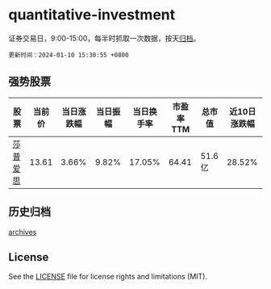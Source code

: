 # quantitative-investment

证券交易日，9:00-15:00，每半时抓取一次数据，按天[归档](archives)。

`更新时间：2024-01-10 15:30:55 +0800`

## 强势股票

|股票|当前价|当日涨跌幅|当日振幅|当日换手率|市盈率TTM|总市值|近10日涨跌幅|
|----|----|----|----|----|----|----|----|
|[莎普爱思](https://xueqiu.com/S/SH603168)|13.61|3.66%|9.82%|17.05%|64.41|51.6亿|28.52%|

## 历史归档

[archives](archives)

## License

See the [LICENSE](LICENSE) file for license rights and limitations (MIT).